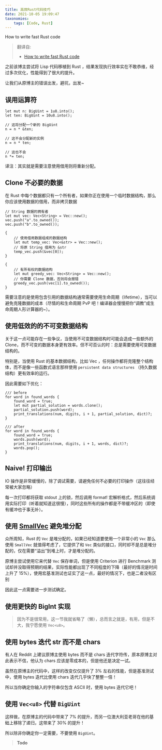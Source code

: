 ```yaml
---
title: 高效Rust代码技巧
date: 2021-10-05 19:09:47
taxonomies:
    tags: [Code, Rust]
---
```


How to write fast Rust code

> 翻译自:
> - [How to write fast Rust code](https://renato.athaydes.com/posts/how-to-write-fast-rust-code.html)

<!-- more -->

之前该博主尝试将 Lisp 代码移植到 Rust ，结果发现执行效率实在不敢恭维，经过多次优化，性能得到了很大的提升。

让我们从原博主的错误出发，避坑，出发~

## 误用运算符

```rust, linenos
let mut n: BigUint = 1u8.into();
let ten: BigUint = 10u8.into();

// 这将分配一个新的 BigUint
n = n * &ten;

// 这不会分配新的实例
n = n * ten;

// 这也不会
n *= ten;
```

译注：其实就是需要注意使用借用则将重新分配。

## Clone 不必要的数据

在 Rust 中每个数据都只有一个所有者，如果你正在使用一个临时数据结构，那么你应该使用数据的借用，而非拷贝数据

```rust,linenos
// String 数据的拥有者
let mut vec: Vec<String> = Vec::new();
vec.push("a".to_owned());
vec.push("b".to_owned());

{
    // 使用借用数据组成的数据结构
    let mut temp_vec: Vec<&str> = Vec::new();
    // 将原 String 借用为 &str
    temp_vec.push(&vec[0]);
}

{
    // 有所有权的数据结构
    let mut greedy_vec: Vec<String> = Vec::new();
    // 你需要 Clone 数据，否则将会报错
    greedy_vec.push(vec[1].to_owned());
}
```

需要注意的是使用包含引用的数据结构通常需要使用生命周期（lifetime），当可以避免克隆数据的成本（尽情的和生命周期 PvP 吧！编译器会慢慢把你“调教”成生命周期人形计算器的~）。

## 使用低效的的不可变数据结构

关于这一点可能存在一些争议，当使用不可变数据结构时可能会造成一些额外的 Clone，而不可变的数据本身更有效率。但不可否认的时：总是需要使用可变数据结构的。

特别是，当使用 Rust 的基本数据结构，比如 Vec ，任何操作都将克隆整个结构体，而不是像一些函数式语言那样使用 `persistent data structures` （持久数据结构）更有效率的运行。

因此需要如下优化：

```rust,linenos
/// before
for word in found_words {
    found_word = true;
    let mut partial_solution = words.clone();
    partial_solution.push(word);
    print_translations(num, digits, i + 1, partial_solution, dict)?;
}

/// after
for word in found_words {
    found_word = true;
    words.push(word);
    print_translations(num, digits, i + 1, words, dict)?;
    words.pop();
}
```

## Naive! 打印输出

IO 操作是非常缓慢的，除了调试需要，请避免任何不必要的打印操作（这往往经常被大家忽略）

每一次打印都将获取 stdout 上的锁，然后调用 format! 宏解析格式，然后系统调用实际打印（听着就知道这很慢），同时这些所有的操作都是不带缓冲区的（即使有缓冲也于事无补）。

## 使用 [SmallVec](https://crates.io/crates/smallvec) 避免堆分配

众所周知，Rust 的 `Vec` 是堆分配的，如果已经知道要使用一个非常小的 `Vec` 那么使用 `SmallVec` 就值得考虑了，它提供了和 `Vec` 类似的接口，同时却不是总是堆分配的，仅在需要“溢出”到堆上时，才是堆分配的。

原博主尝试使用它来代替 `Vec` 保存单词，但是使用 Criterion 进行 Benchmark 测试却并没取得预期的结果，实际性能都出现了不同程度的下降（最好的情况是时间上升了 15%），使用宏基准测试也证实了这一点，最好的情况下，也是二者没有区别

因此这一点需要进一步测试确定。

## 使用更快的 BigInt 实现

> 因为不是很常用，这一节我就省略了（懒），总而言之就是，有用，但是不大，我宁愿使用 `Vec<u8>`。

## 使用 bytes 迭代 str 而不是 chars

有人在 Reddit 上建议原博主使用 bytes 而不是 chars 迭代字符传，原本原博主对此表示不信，他认为 chars 应该是零成本的，但是他还是决定一试。

虽然在原博主的代码中，这样的改变仅仅提升了 3% 左右的性能，但是基准测试中，使用 bytes 迭代比使用 chars 迭代几乎快了整整一倍！

所以当你确定你输入的字符串仅包含 ASCII 时，使用 bytes 迭代它吧！

## 使用 `Vec<u8>` 代替 `BigUint`

这样做，在原博主的代码中带来了 7% 的提升，而另一位澳大利亚老哥在他的基础上移除了递归，这带来了 30% 的提升！

所以除非你确定你一定需要，不要使用 `BigUint`。

> **Todo**



